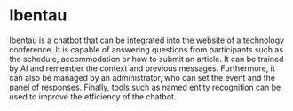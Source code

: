 
# Ibentau

Ibentau is a chatbot that can be integrated into the website of a technology conference. It is capable of answering questions from participants such as the schedule, accommodation or how to submit an article. It can be trained by AI and remember the context and previous messages. Furthermore, it can also be managed by an administrator, who can set the event and the panel of responses. Finally, tools such as named entity recognition can be used to improve the efficiency of the chatbot.
